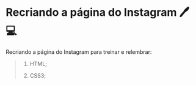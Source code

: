 # Recriando a página do Instagram :pen:   :computer: #

Recriando a página do Instagram para treinar e relembrar:

> 1) HTML;
>
> 2) CSS3;

